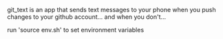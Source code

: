 git_text is an app that sends text messages to your phone when you push changes to your github account... and when you don't...

run 'source env.sh' to set environment variables